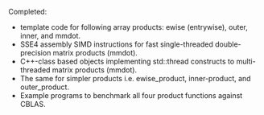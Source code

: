 Completed: 
- template code for following array products:  ewise (entrywise), outer, inner, and mmdot.
- SSE4 assembly SIMD instructions for fast single-threaded double-precision matrix products (mmdot).
- C++-class based objects implementing std::thread constructs to multi-threaded matrix products (mmdot).
- The same for simpler products i.e. ewise_product, inner-product, and outer_product.
- Example programs to benchmark all four product functions against CBLAS.

